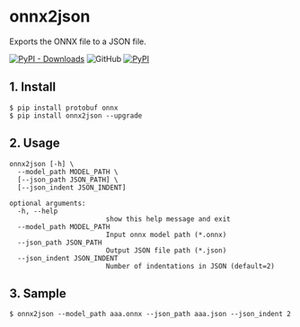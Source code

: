 # onnx2json
Exports the ONNX file to a JSON file.  
  
[![PyPI - Downloads](https://img.shields.io/pypi/dm/onnx2json?color=2BAF2B&label=Downloads%EF%BC%8FInstalled)](https://pypistats.org/packages/onnx2json) ![GitHub](https://img.shields.io/github/license/PINTO0309/onnx2json?color=2BAF2B) [![PyPI](https://img.shields.io/pypi/v/onnx2json?color=2BAF2B)](https://pypi.org/project/onnx2json/)

## 1. Install

```
$ pip install protobuf onnx
$ pip install onnx2json --upgrade
```

## 2. Usage

```
onnx2json [-h] \
  --model_path MODEL_PATH \
  [--json_path JSON_PATH] \
  [--json_indent JSON_INDENT]

optional arguments:
  -h, --help
                        show this help message and exit
  --model_path MODEL_PATH
                        Input onnx model path (*.onnx)
  --json_path JSON_PATH
                        Output JSON file path (*.json)
  --json_indent JSON_INDENT
                        Number of indentations in JSON (default=2)
```

## 3. Sample

```
$ onnx2json --model_path aaa.onnx --json_path aaa.json --json_indent 2
```
